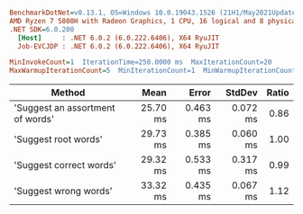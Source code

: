 ``` ini

BenchmarkDotNet=v0.13.1, OS=Windows 10.0.19043.1526 (21H1/May2021Update)
AMD Ryzen 7 5800H with Radeon Graphics, 1 CPU, 16 logical and 8 physical cores
.NET SDK=6.0.200
  [Host]     : .NET 6.0.2 (6.0.222.6406), X64 RyuJIT
  Job-EVCJDP : .NET 6.0.2 (6.0.222.6406), X64 RyuJIT

MinInvokeCount=1  IterationTime=250.0000 ms  MaxIterationCount=20  
MaxWarmupIterationCount=5  MinIterationCount=1  MinWarmupIterationCount=1  

```
|                           Method |     Mean |    Error |   StdDev | Ratio |
|--------------------------------- |---------:|---------:|---------:|------:|
| &#39;Suggest an assortment of words&#39; | 25.70 ms | 0.463 ms | 0.072 ms |  0.86 |
|             &#39;Suggest root words&#39; | 29.73 ms | 0.385 ms | 0.060 ms |  1.00 |
|          &#39;Suggest correct words&#39; | 29.32 ms | 0.533 ms | 0.317 ms |  0.99 |
|            &#39;Suggest wrong words&#39; | 33.32 ms | 0.435 ms | 0.067 ms |  1.12 |
